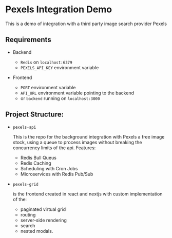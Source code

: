 # Pexels Integration Demo

This is a demo of integration with a third party image search provider Pexels

## Requirements

- Backend 
  - ```Redis``` on ```localhost:6379```
  - ```PEXELS_API_KEY``` environment variable

- Frontend
  - ```PORT``` environment variable
  - ```API_URL``` environment variable pointing to the backend
  - or ```backend``` running on ```localhost:3000```

## Project Structure:

- ```pexels-api```

  This is the repo for the background integration with Pexels a free image stock, using a queue to process images without breaking the concurrency limits of the api. Features:
  - Redis Bull Queus
  - Redis Caching
  - Scheduling with Cron Jobs
  - Microservices with Redis Pub/Sub

- ```pexels-grid```

  is the frontend created in react and nextjs with custom implementation of the:
  - paginated virtual grid
  - routing
  - server-side rendering
  - search
  - nested modals.

